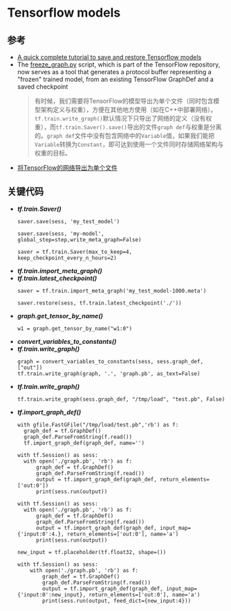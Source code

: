# Tensorflow models
## 参考
* [A quick complete tutorial to save and restore Tensorflow models](http://cv-tricks.com/tensorflow-tutorial/save-restore-tensorflow-models-quick-complete-tutorial/)
* The [freeze_graph.py](https://github.com/tensorflow/tensorflow/blob/master/tensorflow/python/tools/freeze_graph.py) script, which is part of the TensorFlow repository, now serves as a tool that generates a protocol buffer representing a "frozen" trained model, from an existing TensorFlow GraphDef and a saved checkpoint
  >有时候，我们需要将TensorFlow的模型导出为单个文件（同时包含模型架构定义与权重），方便在其他地方使用（如在C++中部署网络）。`tf.train.write_graph()`默认情况下只导出了网络的定义（没有权重），而`tf.train.Saver().save()`导出的文件`graph def`与权重是分离的。`graph def`文件中没有包含网络中的`Variable`值，如果我们能把`Variable`转换为`Constant`，即可达到使用一个文件同时存储网络架构与权重的目标。
* [将TensorFlow的网络导出为单个文件](https://tang.su/2017/01/export-TensorFlow-network/)
## 关键代码
* ***tf.train.Saver()***
  ```
  saver.save(sess, 'my_test_model')
  ```
  ```
  saver.save(sess, 'my-model', global_step=step,write_meta_graph=False)
  ```
  ```
  saver = tf.train.Saver(max_to_keep=4, keep_checkpoint_every_n_hours=2)
  ```
* ***tf.train.import_meta_graph()***
* ***tf.train.latest_checkpoint()***
  ```
  saver = tf.train.import_meta_graph('my_test_model-1000.meta')
  ```
  ```
  saver.restore(sess, tf.train.latest_checkpoint('./'))
  ```
* ***graph.get_tensor_by_name()***
  ```
  w1 = graph.get_tensor_by_name("w1:0")
  ```
* ***convert_variables_to_constants()***
* ***tf.train.write_graph()***
  ```
  graph = convert_variables_to_constants(sess, sess.graph_def, ["out"])
  tf.train.write_graph(graph, '.', 'graph.pb', as_text=False)
  ```
* ***tf.train.write_graph()***
  ```
  tf.train.write_graph(sess.graph_def, "/tmp/load", "test.pb", False)
  ```
* ***tf.import_graph_def()***
  ```
  with gfile.FastGFile("/tmp/load/test.pb",'rb') as f:
    graph_def = tf.GraphDef()
    graph_def.ParseFromString(f.read())
    tf.import_graph_def(graph_def, name='')
  ```
  ```
  with tf.Session() as sess:
    with open('./graph.pb', 'rb') as f:
        graph_def = tf.GraphDef()
        graph_def.ParseFromString(f.read()) 
        output = tf.import_graph_def(graph_def, return_elements=['out:0']) 
        print(sess.run(output))
  ```
  ```
  with tf.Session() as sess:
    with open('./graph.pb', 'rb') as f: 
        graph_def = tf.GraphDef()
        graph_def.ParseFromString(f.read()) 
        output = tf.import_graph_def(graph_def, input_map={'input:0':4.}, return_elements=['out:0'], name='a') 
        print(sess.run(output))
  ```
  ```
  new_input = tf.placeholder(tf.float32, shape=())
  
  with tf.Session() as sess:
      with open('./graph.pb', 'rb') as f: 
          graph_def = tf.GraphDef()
          graph_def.ParseFromString(f.read()) 
          output = tf.import_graph_def(graph_def, input_map={'input:0':new_input}, return_elements=['out:0'], name='a') 
          print(sess.run(output, feed_dict={new_input:4}))
  ```